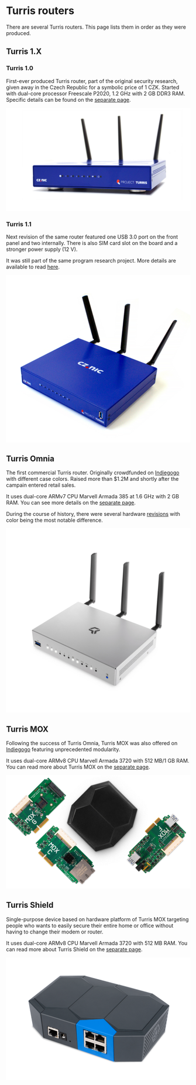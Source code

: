 # Turris routers

There are several Turris routers. This page lists them in order as they were
produced.

## Turris 1.X

### Turris 1.0

First-ever produced Turris router, part of the original security research,
given away in the Czech Republic for a symbolic price of 1 CZK.
Started with dual-core processor Freescale P2020, 1.2 GHz with 2 GB DDR3 RAM.
Specific details can be found on the [separate page](../hw/turris-1x/turris-1x.md).

![Turris 1.0](turris-10.jpg)

### Turris 1.1
Next revision of the same router featured one USB 3.0 port on the front panel
and two internally. There is also SIM card slot on the board and a stronger
power supply (12 V).

It was still part of the same program research project. More details are
available to read [here](../hw/turris-1x/turris-1x.md).

![Turris 1.1](turris-11.jpg)

## Turris Omnia

The first commercial Turris router. Originally crowdfunded on
[Indiegogo](https://www.indiegogo.com/projects/turris-omnia-hi-performance-open-source-router#/)
with different case colors. Raised more than $1.2M and shortly after the
campain entered retail sales.

It uses dual-core ARMv7 CPU Marvell Armada 385 at 1.6 GHz with 2 GB RAM.
You can see more details on the [separate page](../hw/omnia/omnia.md).

During the course of history, there were several hardware
[revisions](../hw/omnia/revisions.md) with color being the most notable
difference.

![Turris Omnia](omnia.jpg)

## Turris MOX

Following the success of Turris Omnia, Turris MOX was also offered on
[Indiegogo](https://www.indiegogo.com/projects/turris-mox-modular-open-source-router#/)
featuring unprecedented modularity.

It uses dual-core ARMv8 CPU Marvell Armada 3720 with 512 MB/1 GB RAM.  You can
read more about Turris MOX on the [separate page](../hw/mox/intro.md).

![Turris MOX](../hw/mox/mox.jpg)

## Turris Shield

Single-purpose device based on hardware platform of Turris MOX targeting people
who wants to easily secure their entire home or office without having to change
their modem or router.

It uses dual-core ARMv8 CPU Marvell Armada 3720 with 512 MB RAM.  You can
read more about Turris Shield on the [separate page](../hw/shield/shield.md).

![Turris Shield](../hw/shield/shield.png)
